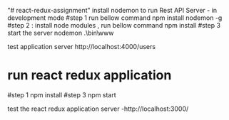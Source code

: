 "# react-redux-assignment" 
install nodemon to run Rest API Server - in development mode
#step 1 run bellow command 
npm install nodemon -g
#step 2 : install node modules , run bellow command
npm install 
#step 3 start the server 
nodemon  .\bin\www

test application server
http://localhost:4000/users 

# run react redux application 

#step 1 
npm install
#step 3
npm start

test the react redux application server -http://localhost:3000/


